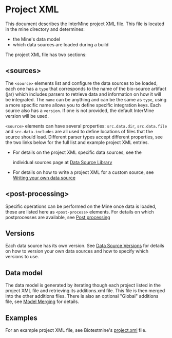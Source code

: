 # Project XML

This document describes the InterMine project XML file. This file is located in the mine directory and determines:

* the Mine's data model
* which data sources are loaded during a build

The project XML file has two sections:

## &lt;sources&gt;

The `<source>` elements list and configure the data sources to be loaded, each one has a `type` that corresponds to the name of the bio-source artifact \(jar\) which includes parsers to retrieve data and information on how it will be integrated. The `name` can be anything and can be the same as `type`, using a more specific name allows you to define specific integration keys. Each source also has a `version`. If one is not provided, the default InterMine version will be used.

`<source>` elements can have several properties: `src.data.dir`, `src.data.file` and `src.data.includes` are all used to define locations of files that the source should load. Different parser types accept different properties, see the two links below for the full list and example project XML entries.

* For details on the project XML specific data sources, see the

  individual sources page at [Data Source Library](../data-sources/library/index.md)

* For details on how to write a project XML for a custom source, see [Writing your own data source](../data-sources/custom/index.md)

## &lt;post-processing&gt;

Specific operations can be performed on the Mine once data is loaded, these are listed here as `<post-process>` elements. For details on which postprocesses are available, see [Post processing](post-processing/index.md)

## Versions

Each data source has its own version. See [Data Source Versions](../data-sources/custom/dataparser-versions.md) for details on how to version your own data sources and how to specify which versions to use.

## Data model

The data model is generated by iterating though each project listed in the project XML file and retrieving its additions.xml file. This file is then merged into the other additions files. There is also an optional "Global" additions file, see [Model Merging](model-merging.md) for details.

## Examples

For an example project XML file, see Biotestmine's [project.xml](https://github.com/intermine/biotestmine/blob/master/data/project.xml) file.

